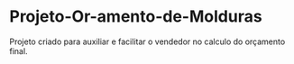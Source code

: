 # Projeto-Or-amento-de-Molduras
Projeto criado para auxiliar e facilitar o vendedor no calculo do orçamento final.
